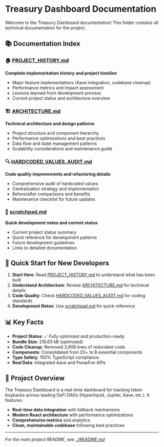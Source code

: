 # Treasury Dashboard Documentation

Welcome to the Treasury Dashboard documentation! This folder contains all technical documentation for the project.

## 📚 Documentation Index

### 🏠 **[PROJECT_HISTORY.md](PROJECT_HISTORY.md)**
**Complete implementation history and project timeline**
- Major feature implementations (Aave integration, codebase cleanup)
- Performance metrics and impact assessment  
- Lessons learned from development process
- Current project status and architecture overview

### 🏗️ **[ARCHITECTURE.md](ARCHITECTURE.md)**
**Technical architecture and design patterns**
- Project structure and component hierarchy
- Performance optimizations and best practices
- Data flow and state management patterns
- Scalability considerations and maintenance guide

### 🔍 **[HARDCODED_VALUES_AUDIT.md](HARDCODED_VALUES_AUDIT.md)**
**Code quality improvements and refactoring details**
- Comprehensive audit of hardcoded values
- Centralization strategy and implementation
- Before/after comparisons and benefits
- Maintenance checklist for future updates

### 📝 **[scratchpad.md](scratchpad.md)**
**Quick development notes and current status**
- Current project status summary
- Quick reference for development patterns
- Future development guidelines
- Links to detailed documentation

## 🚀 Quick Start for New Developers

1. **Start Here**: Read [PROJECT_HISTORY.md](PROJECT_HISTORY.md) to understand what has been built
2. **Understand Architecture**: Review [ARCHITECTURE.md](ARCHITECTURE.md) for technical details
3. **Code Quality**: Check [HARDCODED_VALUES_AUDIT.md](HARDCODED_VALUES_AUDIT.md) for coding standards
4. **Development Notes**: Use [scratchpad.md](scratchpad.md) for quick reference

## 📊 Key Facts

- **Project Status**: ✅ Fully optimized and production-ready
- **Bundle Size**: 216.63 kB (optimized)
- **Code Cleanup**: Removed 3,908 lines of redundant code
- **Components**: Consolidated from 20+ to 8 essential components
- **Type Safety**: 100% TypeScript compliance
- **Real Data**: Integrated Aave and PumpFun APIs

## 🎯 Project Overview

The Treasury Dashboard is a real-time dashboard for tracking token buybacks across leading DeFi DAOs (Hyperliquid, Jupiter, Aave, etc.). It features:

- **Real-time data integration** with fallback mechanisms
- **Modern React architecture** with performance optimizations
- **Comprehensive metrics** and analytics
- **Clean, maintainable codebase** following best practices

---

*For the main project README, see [../README.md](../README.md)*